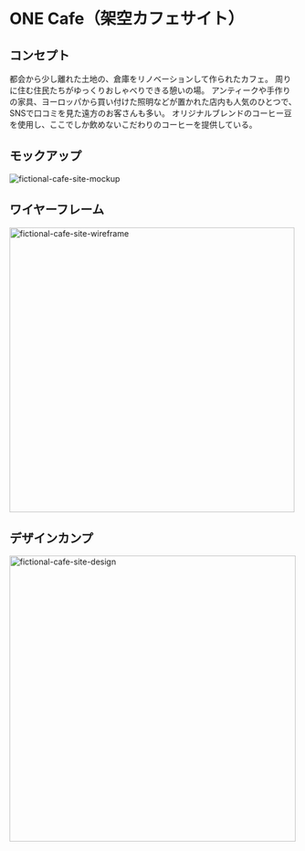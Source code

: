 # ONE Cafe（架空カフェサイト）

## コンセプト
都会から少し離れた土地の、倉庫をリノベーションして作られたカフェ。
周りに住む住民たちがゆっくりおしゃべりできる憩いの場。
アンティークや手作りの家具、ヨーロッパから買い付けた照明などが置かれた店内も人気のひとつで、SNSで口コミを見た遠方のお客さんも多い。
オリジナルブレンドのコーヒー豆を使用し、ここでしか飲めないこだわりのコーヒーを提供している。

## モックアップ
![fictional-cafe-site-mockup](https://user-images.githubusercontent.com/79129786/136882133-6722b231-15ef-4b5d-b4f0-199c96ff2bea.png)

## ワイヤーフレーム
<img width="499" alt="fictional-cafe-site-wireframe" src="https://user-images.githubusercontent.com/79129786/135194868-ce6efa09-d0f0-4d1f-8c95-dd0d36a0f9a3.png">

## デザインカンプ
<img width="501" alt="fictional-cafe-site-design" src="https://user-images.githubusercontent.com/79129786/135194860-48068efa-46cb-4f78-9e84-cf6b99c68f41.png">